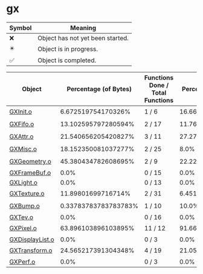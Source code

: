# gx
| Symbol | Meaning 
| ------------- | ------------- 
| :x: | Object has not yet been started. 
| :eight_pointed_black_star: | Object is in progress. 
| :white_check_mark: | Object is completed. 


| Object | Percentage (of Bytes) | Functions Done / Total Functions | Percentage (Functions) | Status 
| ------------- | ------------- | ------------- | ------------- | ------------- 
| [GXInit.o](https://github.com/shibbo/Petari/blob/master/docs/lib/RVL_SDK/gx/GXInit.md) | 6.672519754170326% | 1 / 6 | 16.666666666666664% | :eight_pointed_black_star: 
| [GXFifo.o](https://github.com/shibbo/Petari/blob/master/docs/lib/RVL_SDK/gx/GXFifo.md) | 13.102595797280594% | 2 / 17 | 11.76470588235294% | :eight_pointed_black_star: 
| [GXAttr.o](https://github.com/shibbo/Petari/blob/master/docs/lib/RVL_SDK/gx/GXAttr.md) | 21.540656205420827% | 3 / 11 | 27.27272727272727% | :eight_pointed_black_star: 
| [GXMisc.o](https://github.com/shibbo/Petari/blob/master/docs/lib/RVL_SDK/gx/GXMisc.md) | 18.152350081037277% | 2 / 25 | 8.0% | :eight_pointed_black_star: 
| [GXGeometry.o](https://github.com/shibbo/Petari/blob/master/docs/lib/RVL_SDK/gx/GXGeometry.md) | 45.380434782608695% | 2 / 9 | 22.22222222222222% | :eight_pointed_black_star: 
| [GXFrameBuf.o](https://github.com/shibbo/Petari/blob/master/docs/lib/RVL_SDK/gx/GXFrameBuf.md) | 0.0% | 0 / 15 | 0.0% | :x: 
| [GXLight.o](https://github.com/shibbo/Petari/blob/master/docs/lib/RVL_SDK/gx/GXLight.md) | 0.0% | 0 / 13 | 0.0% | :x: 
| [GXTexture.o](https://github.com/shibbo/Petari/blob/master/docs/lib/RVL_SDK/gx/GXTexture.md) | 11.89801699716714% | 2 / 31 | 6.451612903225806% | :eight_pointed_black_star: 
| [GXBump.o](https://github.com/shibbo/Petari/blob/master/docs/lib/RVL_SDK/gx/GXBump.md) | 0.33783783783783783% | 1 / 10 | 10.0% | :eight_pointed_black_star: 
| [GXTev.o](https://github.com/shibbo/Petari/blob/master/docs/lib/RVL_SDK/gx/GXTev.md) | 0.0% | 0 / 16 | 0.0% | :x: 
| [GXPixel.o](https://github.com/shibbo/Petari/blob/master/docs/lib/RVL_SDK/gx/GXPixel.md) | 63.896103896103895% | 11 / 12 | 91.66666666666666% | :eight_pointed_black_star: 
| [GXDisplayList.o](https://github.com/shibbo/Petari/blob/master/docs/lib/RVL_SDK/gx/GXDisplayList.md) | 0.0% | 0 / 3 | 0.0% | :x: 
| [GXTransform.o](https://github.com/shibbo/Petari/blob/master/docs/lib/RVL_SDK/gx/GXTransform.md) | 24.565217391304348% | 4 / 19 | 21.052631578947366% | :eight_pointed_black_star: 
| [GXPerf.o](https://github.com/shibbo/Petari/blob/master/docs/lib/RVL_SDK/gx/GXPerf.md) | 0.0% | 0 / 3 | 0.0% | :x: 
